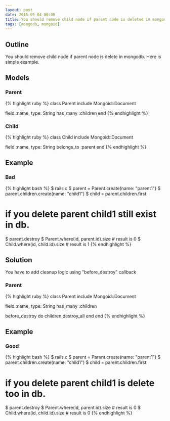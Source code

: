 ```yaml
---
layout: post
date: 2015-05-04 00:00
title: You should remove child node if parent node is deleted in mongodb
tags: [mongodb, mongoid]
---
```


## Outline

You should remove child node if parent node is delete in mongodb.
Here is simple example.

## Models

### Parent

{% highlight ruby %}
class Parent
  include Mongoid::Document

  field :name,  type: String
  has_many :children
end
{% endhighlight %}

### Child

{% highlight ruby %}
class Child
  include Mongoid::Document

  field :name,  type: String
  belongs_to :parent
end
{% endhighlight %}

## Example

### Bad

{% highlight bash %}
$ rails c
$ parent = Parent.create(name: "parent1")
$ parent.children.create(name: "child1")
$ child = parent.children.first

# if you delete parent child1 still exist in db.
$ parent.destroy
$ Parent.where(id, parent.id).size # result is 0
$ Child.where(id, child.id).size   # result is 1
{% endhighlight %}

## Solution

You have to add cleanup logic using "before_destroy" callback

### Parent

{% highlight ruby %}
class Parent
  include Mongoid::Document

  field :name,  type: String
  has_many :children

  before_destroy do
    children.destroy_all
  end
end
{% endhighlight %}

## Example

### Good

{% highlight bash %}
$ rails c
$ parent = Parent.create(name: "parent1")
$ parent.children.create(name: "child1")
$ child = parent.children.first

# if you delete parent child1 is delete too in db.
$ parent.destroy
$ Parent.where(id, parent.id).size # result is 0
$ Child.where(id, child.id).size   # result is 0
{% endhighlight %}

